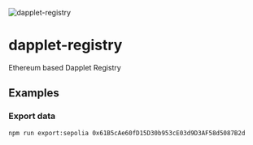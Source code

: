 ![dapplet-registry](https://user-images.githubusercontent.com/51093278/183039496-065793d1-8ad7-4202-bd5c-10258793597c.png)

# dapplet-registry
Ethereum based Dapplet Registry

## Examples

### Export data

```
npm run export:sepolia 0x61B5cAe60fD15D30b953cE03d9D3AF58d5087B2d
```